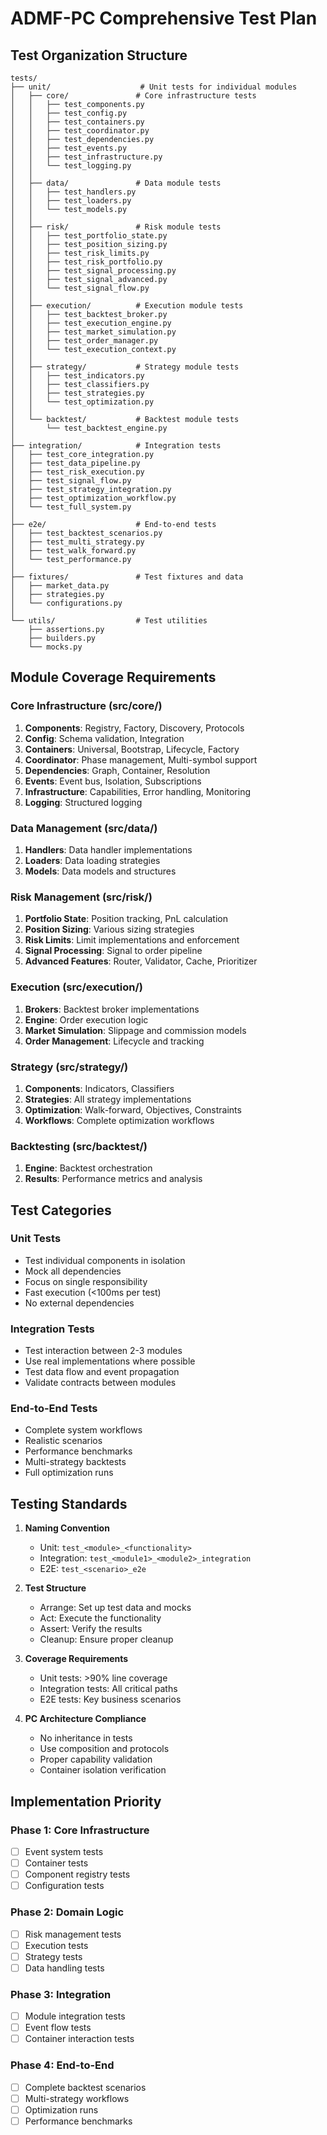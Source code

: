 # ADMF-PC Comprehensive Test Plan

## Test Organization Structure

```
tests/
├── unit/                    # Unit tests for individual modules
│   ├── core/               # Core infrastructure tests
│   │   ├── test_components.py
│   │   ├── test_config.py
│   │   ├── test_containers.py
│   │   ├── test_coordinator.py
│   │   ├── test_dependencies.py
│   │   ├── test_events.py
│   │   ├── test_infrastructure.py
│   │   └── test_logging.py
│   │
│   ├── data/               # Data module tests
│   │   ├── test_handlers.py
│   │   ├── test_loaders.py
│   │   └── test_models.py
│   │
│   ├── risk/               # Risk module tests
│   │   ├── test_portfolio_state.py
│   │   ├── test_position_sizing.py
│   │   ├── test_risk_limits.py
│   │   ├── test_risk_portfolio.py
│   │   ├── test_signal_processing.py
│   │   ├── test_signal_advanced.py
│   │   └── test_signal_flow.py
│   │
│   ├── execution/          # Execution module tests
│   │   ├── test_backtest_broker.py
│   │   ├── test_execution_engine.py
│   │   ├── test_market_simulation.py
│   │   ├── test_order_manager.py
│   │   └── test_execution_context.py
│   │
│   ├── strategy/           # Strategy module tests
│   │   ├── test_indicators.py
│   │   ├── test_classifiers.py
│   │   ├── test_strategies.py
│   │   └── test_optimization.py
│   │
│   └── backtest/           # Backtest module tests
│       └── test_backtest_engine.py
│
├── integration/            # Integration tests
│   ├── test_core_integration.py
│   ├── test_data_pipeline.py
│   ├── test_risk_execution.py
│   ├── test_signal_flow.py
│   ├── test_strategy_integration.py
│   ├── test_optimization_workflow.py
│   └── test_full_system.py
│
├── e2e/                    # End-to-end tests
│   ├── test_backtest_scenarios.py
│   ├── test_multi_strategy.py
│   ├── test_walk_forward.py
│   └── test_performance.py
│
├── fixtures/               # Test fixtures and data
│   ├── market_data.py
│   ├── strategies.py
│   └── configurations.py
│
└── utils/                  # Test utilities
    ├── assertions.py
    ├── builders.py
    └── mocks.py
```

## Module Coverage Requirements

### Core Infrastructure (src/core/)
1. **Components**: Registry, Factory, Discovery, Protocols
2. **Config**: Schema validation, Integration
3. **Containers**: Universal, Bootstrap, Lifecycle, Factory
4. **Coordinator**: Phase management, Multi-symbol support
5. **Dependencies**: Graph, Container, Resolution
6. **Events**: Event bus, Isolation, Subscriptions
7. **Infrastructure**: Capabilities, Error handling, Monitoring
8. **Logging**: Structured logging

### Data Management (src/data/)
1. **Handlers**: Data handler implementations
2. **Loaders**: Data loading strategies
3. **Models**: Data models and structures

### Risk Management (src/risk/)
1. **Portfolio State**: Position tracking, PnL calculation
2. **Position Sizing**: Various sizing strategies
3. **Risk Limits**: Limit implementations and enforcement
4. **Signal Processing**: Signal to order pipeline
5. **Advanced Features**: Router, Validator, Cache, Prioritizer

### Execution (src/execution/)
1. **Brokers**: Backtest broker implementations
2. **Engine**: Order execution logic
3. **Market Simulation**: Slippage and commission models
4. **Order Management**: Lifecycle and tracking

### Strategy (src/strategy/)
1. **Components**: Indicators, Classifiers
2. **Strategies**: All strategy implementations
3. **Optimization**: Walk-forward, Objectives, Constraints
4. **Workflows**: Complete optimization workflows

### Backtesting (src/backtest/)
1. **Engine**: Backtest orchestration
2. **Results**: Performance metrics and analysis

## Test Categories

### Unit Tests
- Test individual components in isolation
- Mock all dependencies
- Focus on single responsibility
- Fast execution (<100ms per test)
- No external dependencies

### Integration Tests
- Test interaction between 2-3 modules
- Use real implementations where possible
- Test data flow and event propagation
- Validate contracts between modules

### End-to-End Tests
- Complete system workflows
- Realistic scenarios
- Performance benchmarks
- Multi-strategy backtests
- Full optimization runs

## Testing Standards

1. **Naming Convention**
   - Unit: `test_<module>_<functionality>`
   - Integration: `test_<module1>_<module2>_integration`
   - E2E: `test_<scenario>_e2e`

2. **Test Structure**
   - Arrange: Set up test data and mocks
   - Act: Execute the functionality
   - Assert: Verify the results
   - Cleanup: Ensure proper cleanup

3. **Coverage Requirements**
   - Unit tests: >90% line coverage
   - Integration tests: All critical paths
   - E2E tests: Key business scenarios

4. **PC Architecture Compliance**
   - No inheritance in tests
   - Use composition and protocols
   - Proper capability validation
   - Container isolation verification

## Implementation Priority

### Phase 1: Core Infrastructure
- [ ] Event system tests
- [ ] Container tests
- [ ] Component registry tests
- [ ] Configuration tests

### Phase 2: Domain Logic
- [ ] Risk management tests
- [ ] Execution tests
- [ ] Strategy tests
- [ ] Data handling tests

### Phase 3: Integration
- [ ] Module integration tests
- [ ] Event flow tests
- [ ] Container interaction tests

### Phase 4: End-to-End
- [ ] Complete backtest scenarios
- [ ] Multi-strategy workflows
- [ ] Optimization runs
- [ ] Performance benchmarks